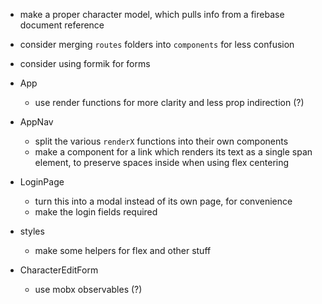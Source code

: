 - make a proper character model, which pulls info from a firebase document reference
- consider merging `routes` folders into `components` for less confusion
- consider using formik for forms

- App
  - use render functions for more clarity and less prop indirection (?)

- AppNav
  - split the various `renderX` functions into their own components
  - make a component for a link which renders its text as a single span element, to preserve spaces inside when using flex centering

- LoginPage
  - turn this into a modal instead of its own page, for convenience
  - make the login fields required

- styles
  - make some helpers for flex and other stuff

- CharacterEditForm
  - use mobx observables (?)
